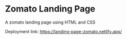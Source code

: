 # Zomato Landing Page
A zomato landing page using HTML and CSS

Deployment link: https://landing-page-zomato.netlify.app/
